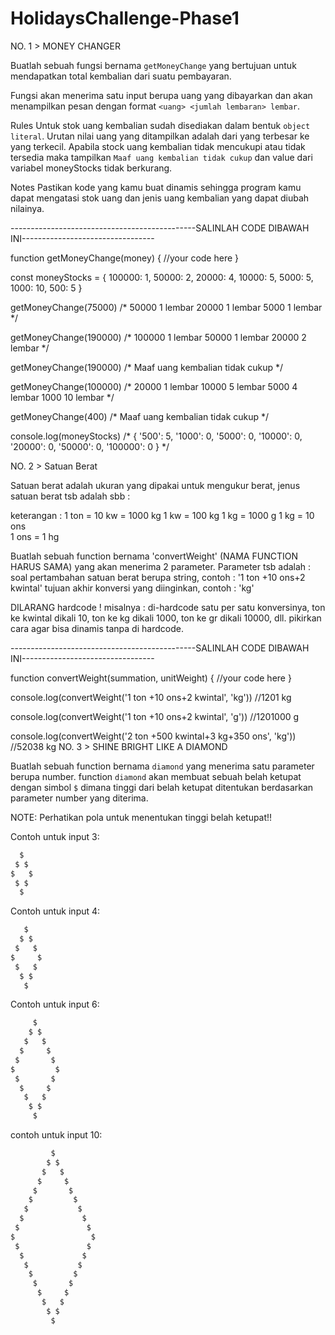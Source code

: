 # HolidaysChallenge-Phase1

NO. 1 > MONEY CHANGER

Buatlah sebuah fungsi bernama `getMoneyChange` yang bertujuan untuk mendapatkan total kembalian dari suatu pembayaran.

Fungsi akan menerima satu input berupa uang yang dibayarkan dan akan menampilkan pesan dengan format `<uang> <jumlah lembaran> lembar`.

Rules
Untuk stok uang kembalian sudah disediakan dalam bentuk `object literal`.
Urutan nilai uang yang ditampilkan adalah dari yang terbesar ke yang terkecil.
Apabila stock uang kembalian tidak mencukupi atau tidak tersedia maka tampilkan `Maaf uang kembalian tidak cukup` dan value dari variabel moneyStocks tidak berkurang.

Notes
Pastikan kode yang kamu buat dinamis sehingga program kamu dapat mengatasi stok uang dan jenis uang kembalian yang dapat diubah nilainya.

----------------------------------------------SALINLAH CODE DIBAWAH INI---------------------------------

function getMoneyChange(money) {
  //your code here
}

const moneyStocks = {
  100000: 1,
  50000: 2,
  20000: 4,
  10000: 5,
  5000: 5,
  1000: 10,
  500: 5
}

getMoneyChange(75000)
/*
  50000 1 lembar
  20000 1 lembar
  5000 1 lembar
*/

getMoneyChange(190000)
/*
  100000 1 lembar
  50000 1 lembar
  20000 2 lembar
*/

getMoneyChange(190000)
/*
  Maaf uang kembalian tidak cukup
*/

getMoneyChange(100000)
/*
  20000 1 lembar
  10000 5 lembar
  5000 4 lembar
  1000 10 lembar
*/

getMoneyChange(400)
/*
  Maaf uang kembalian tidak cukup
*/

console.log(moneyStocks)
/*
{ '500': 5,
  '1000': 0,
  '5000': 0,
  '10000': 0,
  '20000': 0,
  '50000': 0,
  '100000': 0 }
*/


NO. 2 > Satuan Berat

Satuan berat adalah ukuran yang dipakai untuk mengukur berat, jenus satuan berat tsb adalah sbb :



keterangan :
1 ton = 10 kw = 1000 kg
1 kw = 100 kg
1 kg = 1000 g
1 kg = 10 ons    
1 ons  = 1 hg

Buatlah sebuah function bernama 'convertWeight' (NAMA FUNCTION HARUS SAMA) yang akan menerima 2 parameter. Parameter tsb adalah :
soal pertambahan satuan berat berupa string, contoh : '1 ton +10 ons+2 kwintal'
tujuan akhir konversi yang diinginkan, contoh : 'kg'

DILARANG hardcode ! misalnya : 
di-hardcode satu per satu konversinya, ton ke kwintal dikali 10, ton ke kg dikali 1000, ton ke gr dikali 10000, dll. pikirkan cara agar bisa dinamis tanpa di hardcode. 


----------------------------------------------SALINLAH CODE DIBAWAH INI---------------------------------

function convertWeight(summation, unitWeight) {
  //your code here
}

console.log(convertWeight('1 ton +10 ons+2 kwintal', 'kg')) //1201 kg

console.log(convertWeight('1 ton +10 ons+2 kwintal', 'g')) //1201000 g

console.log(convertWeight('2 ton +500 kwintal+3 kg+350 ons', 'kg'))  //52038 kg
NO. 3 > SHINE BRIGHT LIKE A DIAMOND

Buatlah sebuah function bernama `diamond` yang menerima satu parameter berupa number.
function `diamond` akan membuat sebuah belah ketupat dengan simbol `$` dimana tinggi dari belah ketupat ditentukan berdasarkan parameter number yang diterima.

NOTE: Perhatikan pola untuk menentukan tinggi belah ketupat!!

Contoh untuk input 3:
```javascript
  $
 $ $
$   $
 $ $
  $
```

Contoh untuk input 4:
```javascript
   $   
  $ $
 $   $  
$     $
 $   $
  $ $  
   $   
```

Contoh untuk input 6:
```javascript
     $     
    $ $    
   $   $   
  $     $  
 $       $
$         $
 $       $
  $     $  
   $   $   
    $ $    
     $     
```

contoh untuk input 10:
```javascript
         $       
        $ $      
       $   $     
      $     $    
     $       $   
    $         $  
   $           $
  $             $
 $               $
$                 $
 $               $
  $             $
   $           $
    $         $  
     $       $   
      $     $    
       $   $     
        $ $      
         $        
```



